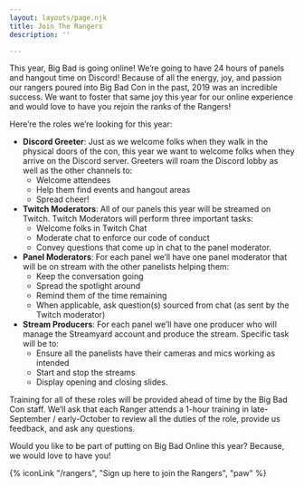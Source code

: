 ```yaml
---
layout: layouts/page.njk
title: Join The Rangers
description: ''

---
```

This year, Big Bad is going online! We’re going to have 24 hours of panels and hangout time on Discord! Because of all the energy, joy, and passion our rangers poured into Big Bad Con in the past, 2019 was an incredible success. We want to foster that same joy this year for our online experience and would love to have you rejoin the ranks of the Rangers!

Here’re the roles we’re looking for this year:

* **Discord Greeter**: Just as we welcome folks when they walk in the physical doors of the con, this year we want to welcome folks when they arrive on the Discord server. Greeters will roam the Discord lobby as well as the other channels to:
  * Welcome attendees
  * Help them find events and hangout areas
  * Spread cheer!
* **Twitch Moderators**: All of our panels this year will be streamed on Twitch. Twitch Moderators will perform three important tasks:
  * Welcome folks in Twitch Chat
  * Moderate chat to enforce our code of conduct
  * Convey questions that come up in chat to the panel moderator.
* **Panel Moderators**: For each panel we’ll have one panel moderator that will be on stream with the other panelists helping them:
  * Keep the conversation going
  * Spread the spotlight around
  * Remind them of the time remaining
  * When applicable, ask question(s) sourced from chat (as sent by the Twitch moderator)
* **Stream Producers**: For each panel we’ll have one producer who will manage the Streamyard account and produce the stream. Specific task will be to:
  * Ensure all the panelists have their cameras and mics working as intended
  * Start and stop the streams
  * Display opening and closing slides.

Training for all of these roles will be provided ahead of time by the Big Bad Con staff. We’ll ask that each Ranger attends a 1-hour training in late-September / early-October to review all the duties of the role, provide us feedback, and ask any questions.

Would you like to be part of putting on Big Bad Online this year? Because, we would love to have you!

{% iconLink "/rangers", "Sign up here to join the Rangers", "paw" %}